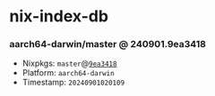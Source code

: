 # nix-index-db
### aarch64-darwin/master @ 240901.9ea3418
- Nixpkgs: `master`@[`9ea3418`](https://github.com/NixOS/nixpkgs/commit/9ea3418b171ba790b70dbc7695183eb3cf882afd)
- Platform: `aarch64-darwin`
- Timestamp: `20240901020109`
